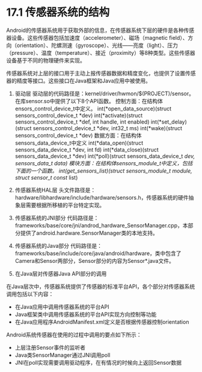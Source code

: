 # 17.1 传感器系统的结构

Android的传感器系统用于获取外部的信息，在传感器系统下层的硬件是各种传感器设备。这些传感器包括加速度（accelerometer）、磁场（magnetic field）、方向（orientation）、陀螺测速（gyroscope）、光线——亮度（light）、压力（pressure）、温度（temperature）、接近（proximity）等8种类型。这些传感器设备基于不同的物理硬件来实现。

传感器系统对上层的接口用于主动上报传感器数据和精度变化，也提供了设置传感器的精度等接口。这些接口在Java框架和Java应用中被使用。



1.  驱动层
驱动层的代码路径是：kernel/driver/hwmon/$(PROJECT)/sensor。
在库sensor.so中提供了以下8个API函数。
控制方面：在结构体ensors_control_device_t中定义。
int(*open_data_source)(struct sensors_control_device_t *dev)
int(*activate)(struct sensors_control_device_t *def, int handle, int enabled)
int(*set_delay)(struct sensors_control_device_t *dev, int32_t ms)
int(*wake)(struct sensors_control_device_t *dev)
数据方面：在结构体sensors_data_device_t中定义
int(*data_open)(struct sensors_data_device_t *dev, int fd)
int(*data_close)(struct sensors_data_device_t *dev)
int(*poll)(struct sensors_data_device_t *dev, sensors_data_t *data)
模块方面：在结构体sensors_module_t中定义，包括下面的一个函数。
int(*get_sensors_list)(struct sensors_module_t* module, struct sensor_t const** list)

2.  传感器系统HAL层
头文件路径是：hardware/libhardware/include/hardware/sensors.h，传感器系统的硬件抽象层需要根据所移植的平台特定实现。

3.  传感器系统的JNI部分
代码路径是：frameworks/base/core/jni/androd_hardware_SensorManager.cpp，本部分提供了android.hardware.SensorManager类的本地支持。

4.  传感器系统的Java部分
代码路径是：frameworks/base/include/core/java/android/hardware，类中包含了Camera和Sensor两部分，Sensor部分的内容为Sensor*.java文件。

5. 在Java层对传感器Java API部分的调用

在Java层次中，传感器系统提供了传感器的标准平台API，各个部分对传感器系统调用包括以下内容：

* 在Java应用中调用传感器系统的平台API
* Java框架类中调用传感器系统的平台API实现方向控制等功能
* 在Java应用程序AndroidManifest.xml定义是否根据传感器控制orientation

Android系统传感器在使用的过程中调用的要点如下所示：

* 上层注册Sensor事件的监听者
* Java类SensorManager通过JNI调用poll
* JNI在poll实现需要调用驱动程序，在有情况的时候向上返回Sensor数据
